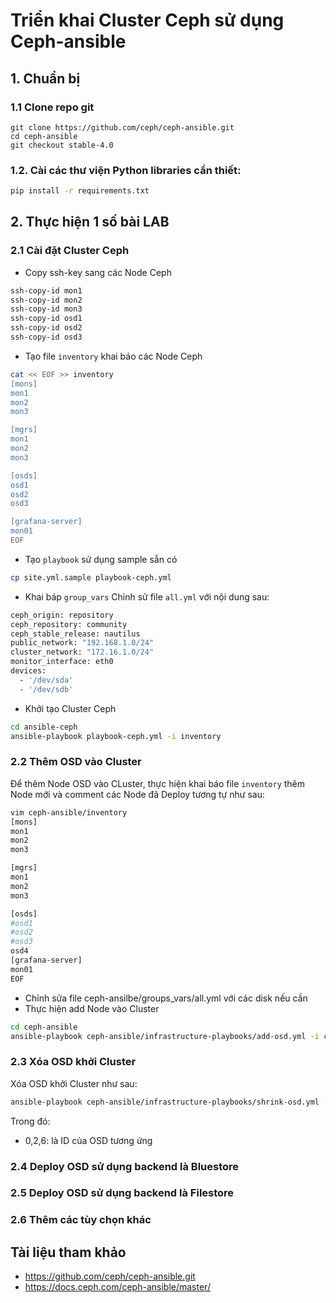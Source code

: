 # Triển khai Cluster Ceph sử dụng Ceph-ansible

## 1. Chuẩn bị
### 1.1 Clone repo git
```
git clone https://github.com/ceph/ceph-ansible.git
cd ceph-ansible
git checkout stable-4.0
```
### 1.2. Cài các thư viện Python libraries cần thiết:
```sh
pip install -r requirements.txt
```
## 2. Thực hiện 1 số bài LAB
### 2.1 Cài đặt Cluster Ceph
- Copy ssh-key sang các Node Ceph
```sh
ssh-copy-id mon1
ssh-copy-id mon2
ssh-copy-id mon3
ssh-copy-id osd1
ssh-copy-id osd2
ssh-copy-id osd3
```
- Tạo file `inventory` khai báo các Node Ceph
```sh
cat << EOF >> inventory
[mons]
mon1
mon2
mon3

[mgrs]
mon1
mon2
mon3

[osds]
osd1
osd2
osd3

[grafana-server]
mon01
EOF
```
- Tạo `playbook` sử dụng sample sẵn có
```sh
cp site.yml.sample playbook-ceph.yml
```
- Khai báp `group_vars`
Chỉnh sử file `all.yml` với nội dung sau:
```sh
ceph_origin: repository
ceph_repository: community
ceph_stable_release: nautilus
public_network: "192.168.1.0/24"
cluster_network: "172.16.1.0/24"
monitor_interface: eth0
devices:
  - '/dev/sda'
  - '/dev/sdb'
```
- Khởi tạo Cluster Ceph
```sh
cd ansible-ceph
ansible-playbook playbook-ceph.yml -i inventory
```
### 2.2 Thêm OSD vào Cluster

Để thêm Node OSD vào CLuster, thực hiện khai báo file `inventory` thêm Node mới và comment các Node đã Deploy tương tự như sau:
```sh
vim ceph-ansible/inventory
[mons]
mon1
mon2
mon3

[mgrs]
mon1
mon2
mon3

[osds]
#osd1
#osd2
#osd3
osd4
[grafana-server]
mon01
EOF
```
- Chỉnh sửa file ceph-ansilbe/groups_vars/all.yml với các disk nếu cần
- Thực hiện add Node vào Cluster 
```sh
cd ceph-ansible
ansible-playbook ceph-ansible/infrastructure-playbooks/add-osd.yml -i ceph-ansible/inventory
```
### 2.3 Xóa OSD khởi Cluster

Xóa OSD khởi Cluster như sau:
```sh
ansible-playbook ceph-ansible/infrastructure-playbooks/shrink-osd.yml -e osd_to_kill=0,2,6
```
Trong đó:
 - 0,2,6: là ID của OSD tương ứng
 
### 2.4 Deploy OSD sử dụng backend là Bluestore

### 2.5 Deploy OSD sử dụng backend là Filestore

### 2.6 Thêm các tùy chọn khác

## Tài liệu tham khảo 
- https://github.com/ceph/ceph-ansible.git
- https://docs.ceph.com/ceph-ansible/master/
